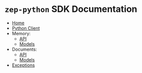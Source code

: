 # `zep-python` SDK Documentation

- [Home](/zep_client/)
- [Python Client](/zep_client/zep_client)
- Memory:
  - [API](/zep_client/memory)
  - [Models](/zep_client/models_memory)
- Documents:
  - [API](/zep_client/documents)
  - [Models](/zep_client/models_document)
- [Exceptions](/zep_client/exceptions)
